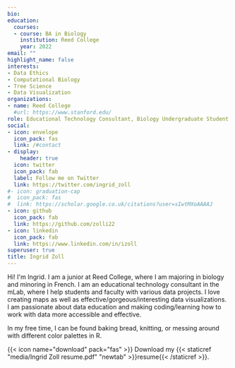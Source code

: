 ```yaml
---
bio: 
education:
  courses:
  - course: BA in Biology
    institution: Reed College
    year: 2022
email: ""
highlight_name: false
interests:
- Data Ethics
- Computational Biology
- Tree Science
- Data Visualization
organizations:
- name: Reed College
  #url: https://www.stanford.edu/
role: Educational Technology Consultant, Biology Undergraduate Student
social:
- icon: envelope
  icon_pack: fas
  link: /#contact
- display:
    header: true
  icon: twitter
  icon_pack: fab
  label: Follow me on Twitter
  link: https://twitter.com/ingrid_zoll
#- icon: graduation-cap
#  icon_pack: fas
#  link: https://scholar.google.co.uk/citations?user=sIwtMXoAAAAJ
- icon: github
  icon_pack: fab
  link: https://github.com/zolli22
- icon: linkedin
  icon_pack: fab
  link: https://www.linkedin.com/in/izoll
superuser: true
title: Ingrid Zoll
---
```


Hi! I'm Ingrid. I am a junior at Reed College, where I am majoring in biology and minoring in French. I am an educational technology consultant in the mLab, where I help students and faculty with various data projects. I love creating maps as well as effective/gorgeous/interesting data visualizations. I am passionate about data education and making coding/learning how to work with data more accessible and effective. 

In my free time, I can be found baking bread, knitting, or messing around with different color palettes in R. 

{{< icon name="download" pack="fas" >}} Download my {{< staticref "media/Ingrid Zoll resume.pdf" "newtab" >}}resume{{< /staticref >}}.
